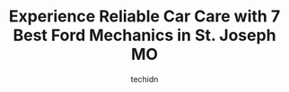 ---
layout: ampstory
image: https://images.unsplash.com/photo-1630381797319-9bd529abd85a?ixlib=rb-4.0.3&ixid=MnwxMjA3fDB8MHxwaG90by1wYWdlfHx8fGVufDB8fHx8&auto=format&fit=crop&w=640&h=853&q=80
author: techidn
featured: false
description: For top-quality automotive repairs and maintenance, visit the 7 best Ford Mechanic in St. Joseph MO, USA. Their reputation for excellence and their dedication to customer satisfaction make t
title: Experience Reliable Car Care with 7 Best Ford Mechanics in St. Joseph MO
cover:
   title: Experience Reliable Car Care with 7 Best Ford Mechanics in St. Joseph MO
   subtitle: Rickpate
   background: https://images.unsplash.com/photo-1630381797319-9bd529abd85a?ixlib=rb-4.0.3&ixid=MnwxMjA3fDB8MHxwaG90by1wYWdlfHx8fGVufDB8fHx8&auto=format&fit=crop&w=640&h=853&q=80

pages: 
 - layout: thirds
   top: <h1>#1 PARKERS AUTO REPAIR LLC</h1>
   bottom: "<p>Typically Im not one to harbor or complain, but I have used Parkers in the past, the work was good and I didnt have any complaints over than I personally feel th</p>"
   background: https://www.knot35.com/toplist/wp-content/uploads/2023/06/best-ford-mechanic-1-in-st-joseph-mo-1685840961.jpeg
   backgroundblur: true
 - layout: thirds
   top: <h1>#2 Starke & Sons Auto Repair</h1>
   bottom: "<p>922 S 22nd St, St Joseph, MO 64507, United States</p>"
   background: https://www.knot35.com/toplist/wp-content/uploads/2023/06/best-ford-mechanic-2-in-st-joseph-mo-1685840962.png
   cta:
      link: https://www.knot35.com/toplist/experience-reliable-car-care-with-7-best-ford-mechanics-in-st-joseph-mo/
      text: Experience Reliable Car Care with 7 Best Ford Mechanics in St. Joseph MO
 - layout: thirds
   top: <h1>#3 Avenue Auto Sales & Services Inc</h1>
   bottom: "<p>4202 St Joseph Ave, St Joseph, MO 64505, United States</p>"
   background: https://www.knot35.com/toplist/wp-content/uploads/2023/06/best-ford-mechanic-3-in-st-joseph-mo-1685840963.jpeg
   cta:
      link: https://www.knot35.com/toplist/experience-reliable-car-care-with-7-best-ford-mechanics-in-st-joseph-mo/
      text: Experience Reliable Car Care with 7 Best Ford Mechanics in St. Joseph MO
 - layout: thirds
   top: <h1>#4 Kruses Auto Center</h1>
   bottom: "<p>901 N Fourth St, St Joseph, MO 64501, United States</p>"
   background: https://images.unsplash.com/photo-1597773150796-e5c14ebecbf5?ixlib=rb-4.0.3&ixid=MnwxMjA3fDB8MHxwaG90by1wYWdlfHx8fGVufDB8fHx8&auto=format&fit=crop&w=640&h=853&q=80
   cta:
      link: https://www.knot35.com/toplist/experience-reliable-car-care-with-7-best-ford-mechanics-in-st-joseph-mo/
      text: Experience Reliable Car Care with 7 Best Ford Mechanics in St. Joseph MO
 - layout: thirds
   top: <h1>#5 Auto Medics</h1>
   bottom: "<p>3961 Sherman Ave, St Joseph, MO 64506, United States</p>"
   background: https://images.unsplash.com/photo-1615749413727-825b59a857b5?ixlib=rb-4.0.3&ixid=MnwxMjA3fDB8MHxwaG90by1wYWdlfHx8fGVufDB8fHx8&auto=format&fit=crop&w=640&h=853&q=80
   cta:
      link: https://www.knot35.com/toplist/experience-reliable-car-care-with-7-best-ford-mechanics-in-st-joseph-mo/
      text: Experience Reliable Car Care with 7 Best Ford Mechanics in St. Joseph MO
 - layout: thirds
   top: <h1>#6 B Js Auto Collision & Restoration INC.</h1>
   bottom: "<p>20261 US-169, St Joseph, MO 64505, United States</p>"
   background: https://images.unsplash.com/photo-1618005182384-a83a8bd57fbe?ixlib=rb-4.0.3&ixid=MnwxMjA3fDB8MHxwaG90by1wYWdlfHx8fGVufDB8fHx8&auto=format&fit=crop&w=640&h=853&q=80
   cta:
      link: https://www.knot35.com/toplist/experience-reliable-car-care-with-7-best-ford-mechanics-in-st-joseph-mo/
      text: Experience Reliable Car Care with 7 Best Ford Mechanics in St. Joseph MO
 - layout: thirds
   top: <h1>#7 Cornett Automotive Inc.</h1>
   bottom: "<p>1225 N Fourth St, St Joseph, MO 64501, United States</p>"
   background: https://images.unsplash.com/photo-1595364397663-fca4f075d796?ixlib=rb-4.0.3&ixid=MnwxMjA3fDB8MHxwaG90by1wYWdlfHx8fGVufDB8fHx8&auto=format&fit=crop&w=640&h=853&q=80
   cta:
      link: https://www.knot35.com/toplist/experience-reliable-car-care-with-7-best-ford-mechanics-in-st-joseph-mo/
      text: Experience Reliable Car Care with 7 Best Ford Mechanics in St. Joseph MO
 - layout: thirds
   middle: Continue reading...
   background: https://images.unsplash.com/photo-1591393223703-56fe1347ac62?ixlib=rb-4.0.3&ixid=MnwxMjA3fDB8MHxwaG90by1wYWdlfHx8fGVufDB8fHx8&auto=format&fit=crop&w=640&h=853&q=80
   cta:
      link: https://www.knot35.com/toplist/experience-reliable-car-care-with-7-best-ford-mechanics-in-st-joseph-mo/
      text: Experience Reliable Car Care with 7 Best Ford Mechanics in St. Joseph MO
      
---